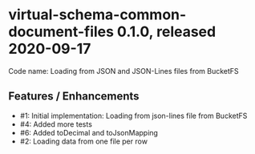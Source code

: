 # virtual-schema-common-document-files 0.1.0, released 2020-09-17
 
Code name: Loading from JSON and JSON-Lines files from BucketFS
 

## Features / Enhancements
 
* #1: Initial implementation: Loading from json-lines file from BucketFS
* #4: Added more tests
* #6: Added toDecimal and toJsonMapping
* #2: Loading data from one file per row

